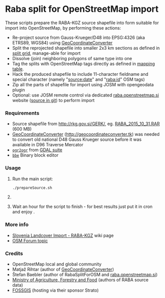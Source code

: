 Raba split for OpenStreetMap import
===================================

These scripts prepare the RABA-KGZ source shapefile into form suitable for
import into OpenStreetMap, by performing these actions:
* Re-project source from Gauss-Krueger/D48 into EPSG:4326 (aka ETRS89, WGS84) using [GeoCoordinateConverter](https://github.com/mrihtar/GeoCoordinateConverter)
* Split the reprojected shapefile into smaller 2x3 km sections as defined in [split grid](newSplitID_improve1_EPSG4326), manage-able for import
* Dissolve (join) neighboring polygons of same type into one
* Tag the splits with OpenStreetMap tags directly as defined in [mapping table](SIF_RABA.csv).
* Hack the produced shapefile to include 11-character fieldname and special character (namely "[source:date](https://wiki.openstreetmap.org/wiki/Key:source:date)" and "[raba:id](https://wiki.openstreetmap.org/wiki/Key:raba:id)" OSM tags)
* Zip all the parts of shapefile for import using JOSM with opengeodata plugin
* Optional: use JOSM remote control via dedicated [raba.openstreetmap.si](http://raba.openstreetmap.si) website ([source in git](https://github.com/openstreetmap-si/raba.openstreetmap.si)) to perform import

### Requirements

* Source shapefile from http://rkg.gov.si/GERK/, eg. [RABA_2015_10_31.RAR](http://rkg.gov.si/GERK/documents/RABA_2015_10_31.RAR) (600 MB)
* [GeoCoordinateConverter](https://github.com/mrihtar/GeoCoordinateConverter) (http://geocoordinateconverter.tk) was needed to convert old national D48 Gauss Krueger source before it was available in D96 Traverse Mercator
* [```ogr2ogr```](http://www.gdal.org/ogr2ogr.html) from [GDAL suite](http://www.gdal.org/index.html)
* [```bbe```](https://tracker.debian.org/pkg/bbe) Binary block editor

### Usage

1. Run the main script:

    ```bash
    ./prepareSource.sh
    ```

2. 

3. Wait an hour for the script to finish - for best results just put it in cron and enjoy .

### More info

* [Slovenia Landcover Import - RABA-KGZ](https://wiki.openstreetmap.org/wiki/Slovenia_Landcover_Import_-_RABA-KGZ) wiki page
* [OSM Forum topic](http://forum.openstreetmap.org/viewtopic.php?pid=449111)

### Credits

* OpenStreetMap local and global community
* Matjaž Rihtar (author of [GeoCoordinateConverter](http://geocoordinateconverter.tk))
* Štefan Baebler (author of RabaSplitForOSM and [raba.openstreetmap.si](http://raba.openstreetmap.si))
* [Ministry of Agriculture, Forestry and Food](http://www.mkgp.gov.si) (authors of RABA source data)
* [FOSSGIS](http://wiki.openstreetmap.org/wiki/FOSSGIS) (hosting via their sponsor Strato)
